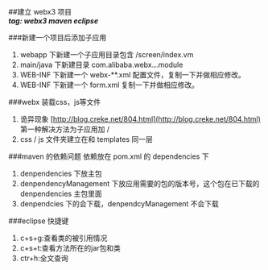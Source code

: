 ##建立 webx3 项目  
***tag: webx3 maven eclipse***

###新建一个项目后添加子应用
1. webapp 下新建一个子应用目录包含 /screen/index.vm
2. main/java 下新建目录 com.alibaba.webx.**.**.module
3. WEB-INF 下新建一个 webx-**.xml 配置文件，复制一下并做相应修改。
4. WEB-INF 下新建一个 form.xml 复制一下并做相应修改。

###webx 装载css，js等文件
1. 诡异现象
[http://blog.creke.net/804.html](http://blog.creke.net/804.html)     
第一种解决方法为子应用加 <contextPath>/</contextPath>
2. css / js 文件夹建立在和 templates 同一层

###maven 的依赖问题
依赖放在 pom.xml 的 dependencies 下      
1. denpendencies 下放主包    
2. denpendencyManagement 下放应用需要的包的版本号，这个包在已下载的 denpendencies 主包里面     
3. denpendcies 下的会下载，denpendcyManagement 不会下载
 
###eclipse 快捷键
1. c+s+g:查看类的被引用情况
2. c+s+t:查看方法所在的jar包和类
3. ctr+h:全文查询